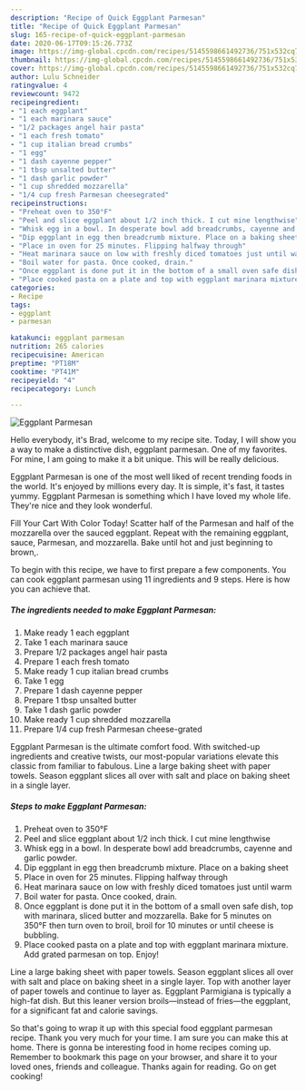 ```yaml
---
description: "Recipe of Quick Eggplant Parmesan"
title: "Recipe of Quick Eggplant Parmesan"
slug: 165-recipe-of-quick-eggplant-parmesan
date: 2020-06-17T09:15:26.773Z
image: https://img-global.cpcdn.com/recipes/5145598661492736/751x532cq70/eggplant-parmesan-recipe-main-photo.jpg
thumbnail: https://img-global.cpcdn.com/recipes/5145598661492736/751x532cq70/eggplant-parmesan-recipe-main-photo.jpg
cover: https://img-global.cpcdn.com/recipes/5145598661492736/751x532cq70/eggplant-parmesan-recipe-main-photo.jpg
author: Lulu Schneider
ratingvalue: 4
reviewcount: 9472
recipeingredient:
- "1 each eggplant"
- "1 each marinara sauce"
- "1/2 packages angel hair pasta"
- "1 each fresh tomato"
- "1 cup italian bread crumbs"
- "1 egg"
- "1 dash cayenne pepper"
- "1 tbsp unsalted butter"
- "1 dash garlic powder"
- "1 cup shredded mozzarella"
- "1/4 cup fresh Parmesan cheesegrated"
recipeinstructions:
- "Preheat oven to 350°F"
- "Peel and slice eggplant about 1/2 inch thick. I cut mine lengthwise"
- "Whisk egg in a bowl. In desperate bowl add breadcrumbs, cayenne and garlic powder."
- "Dip eggplant in egg then breadcrumb mixture. Place on a baking sheet"
- "Place in oven for 25 minutes. Flipping halfway through"
- "Heat marinara sauce on low with freshly diced tomatoes just until warm"
- "Boil water for pasta. Once cooked, drain."
- "Once eggplant is done put it in the bottom of a small oven safe dish, top with marinara, sliced butter and mozzarella. Bake for 5 minutes on 350°F then turn oven to broil, broil for 10 minutes or until cheese is bubbling."
- "Place cooked pasta on a plate and top with eggplant marinara mixture. Add grated parmesan on top. Enjoy!"
categories:
- Recipe
tags:
- eggplant
- parmesan

katakunci: eggplant parmesan 
nutrition: 265 calories
recipecuisine: American
preptime: "PT18M"
cooktime: "PT41M"
recipeyield: "4"
recipecategory: Lunch

---
```



![Eggplant Parmesan](https://img-global.cpcdn.com/recipes/5145598661492736/751x532cq70/eggplant-parmesan-recipe-main-photo.jpg)

Hello everybody, it's Brad, welcome to my recipe site. Today, I will show you a way to make a distinctive dish, eggplant parmesan. One of my favorites. For mine, I am going to make it a bit unique. This will be really delicious.

Eggplant Parmesan is one of the most well liked of recent trending foods in the world. It's enjoyed by millions every day. It is simple, it's fast, it tastes yummy. Eggplant Parmesan is something which I have loved my whole life. They're nice and they look wonderful.

Fill Your Cart With Color Today! Scatter half of the Parmesan and half of the mozzarella over the sauced eggplant. Repeat with the remaining eggplant, sauce, Parmesan, and mozzarella. Bake until hot and just beginning to brown,.


To begin with this recipe, we have to first prepare a few components. You can cook eggplant parmesan using 11 ingredients and 9 steps. Here is how you can achieve that.

<!--inarticleads1-->

##### The ingredients needed to make Eggplant Parmesan:

1. Make ready 1 each eggplant
1. Take 1 each marinara sauce
1. Prepare 1/2 packages angel hair pasta
1. Prepare 1 each fresh tomato
1. Make ready 1 cup italian bread crumbs
1. Take 1 egg
1. Prepare 1 dash cayenne pepper
1. Prepare 1 tbsp unsalted butter
1. Take 1 dash garlic powder
1. Make ready 1 cup shredded mozzarella
1. Prepare 1/4 cup fresh Parmesan cheese-grated


Eggplant Parmesan is the ultimate comfort food. With switched-up ingredients and creative twists, our most-popular variations elevate this classic from familiar to fabulous. Line a large baking sheet with paper towels. Season eggplant slices all over with salt and place on baking sheet in a single layer. 

<!--inarticleads2-->

##### Steps to make Eggplant Parmesan:

1. Preheat oven to 350°F
1. Peel and slice eggplant about 1/2 inch thick. I cut mine lengthwise
1. Whisk egg in a bowl. In desperate bowl add breadcrumbs, cayenne and garlic powder.
1. Dip eggplant in egg then breadcrumb mixture. Place on a baking sheet
1. Place in oven for 25 minutes. Flipping halfway through
1. Heat marinara sauce on low with freshly diced tomatoes just until warm
1. Boil water for pasta. Once cooked, drain.
1. Once eggplant is done put it in the bottom of a small oven safe dish, top with marinara, sliced butter and mozzarella. Bake for 5 minutes on 350°F then turn oven to broil, broil for 10 minutes or until cheese is bubbling.
1. Place cooked pasta on a plate and top with eggplant marinara mixture. Add grated parmesan on top. Enjoy!


Line a large baking sheet with paper towels. Season eggplant slices all over with salt and place on baking sheet in a single layer. Top with another layer of paper towels and continue to layer as. Eggplant Parmigiana is typically a high-fat dish. But this leaner version broils—instead of fries—the eggplant, for a significant fat and calorie savings. 

So that's going to wrap it up with this special food eggplant parmesan recipe. Thank you very much for your time. I am sure you can make this at home. There is gonna be interesting food in home recipes coming up. Remember to bookmark this page on your browser, and share it to your loved ones, friends and colleague. Thanks again for reading. Go on get cooking!
